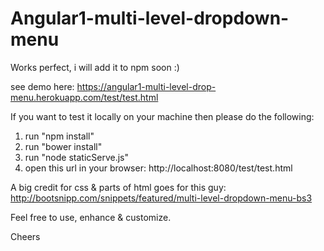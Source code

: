 # Angular1-multi-level-dropdown-menu

Works perfect, i will add it to npm soon :)

see demo here: https://angular1-multi-level-drop-menu.herokuapp.com/test/test.html

If you want to test it locally on your machine then please do the following:
  1. run "npm install"
  2. run "bower install"
  3. run "node staticServe.js"
  4. open this url in your browser: http://localhost:8080/test/test.html

A big credit for css & parts of html goes for this guy: http://bootsnipp.com/snippets/featured/multi-level-dropdown-menu-bs3  

Feel free to use, enhance & customize.

Cheers
